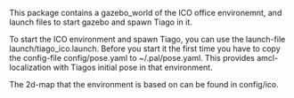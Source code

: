 This package contains a gazebo_world of the ICO office environemnt, and launch files to start gazebo and spawn Tiago in it.

To start the ICO environment and spawn Tiago, you can use the launch-file launch/tiago_ico.launch.
Before you start it the first time you have to copy the config-file config/pose.yaml to ~/.pal/pose.yaml.
This provides amcl-localization with Tiagos initial pose in that environment.

The 2d-map that the environment is based on can be found in config/ico.
